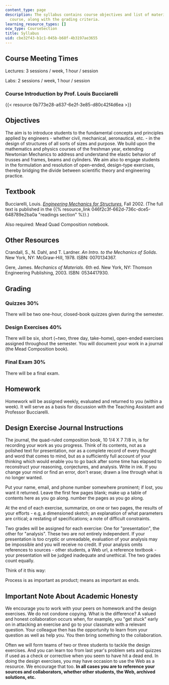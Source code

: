 ```yaml
---
content_type: page
description: The syllabus contains course objectives and list of materials for the
  course, along with the grading criteria.
learning_resource_types: []
ocw_type: CourseSection
title: Syllabus
uid: cbe32f43-b1c1-045b-b68f-4b3197ae3655
---
```


Course Meeting Times
--------------------

Lectures: 3 sessions / week, 1 hour / session

Labs: 2 sessions / week, 1 hour / session

### Course Introduction by Prof. Louis Bucciarelli

{{< resource 0b773e28-a637-6e2f-3e85-d80c42f4d6ea >}}

Objectives
----------

The aim is to introduce students to the fundamental concepts and principles applied by engineers - whether civil, mechanical, aeronautical, etc. - in the design of structures of all sorts of sizes and purpose. We build upon the mathematics and physics courses of the freshman year, extending Newtonian Mechanics to address and understand the elastic behavior of trusses and frames, beams and cylinders. We aim also to engage students in the formulation and resolution of open-ended, design-type exercises, thereby bridging the divide between scientific theory and engineering practice.

Textbook
--------

Bucciarelli, Louis. [_Engineering Mechanics for Structures_](http://store.doverpublications.com/0486468550.html), Fall 2002. (The full text is published in the {{% resource_link 046f2c3f-662d-736c-dce5-648789e2ba0a "readings section" %}}.)

Also required: Mead Quad Composition notebook.

Other Resources
---------------

Crandall, S., N. Dahl, and T. Lardner. _An Intro. to the Mechanics of Solids_. New York, NY: McGraw-Hill, 1978. ISBN: 0070134367.

Gere, James. _Mechanics of Materials_. 6th ed. New York, NY: Thomson Engineering Publishing, 2003. ISBN: 0534417930.

Grading
-------

### Quizzes 30%

There will be two one-hour, closed-book quizzes given during the semester.

### Design Exercises 40%

There will be six, short (~two, three day, take-home), open-ended exercises assigned throughout the semester. You will document your work in a journal (the Mead Composition book).

### Final Exam 30%

There will be a final exam.

Homework
--------

Homework will be assigned weekly, evaluated and returned to you (within a week). It will serve as a basis for discussion with the Teaching Assistant and Professor Bucciarelli.

Design Exercise Journal Instructions
------------------------------------

The journal, the quad-ruled composition book, 10 1/4 X 7 7/8 in, is for recording your work as you progress. Think of its contents, not as a polished text for presentation, nor as a complete record of every thought and word that comes to mind, but as a sufficiently full account of your thinking which would enable you to go back after some time has elapsed to reconstruct your reasoning, conjectures, and analysis. Write in ink. If you change your mind or find an error, don't erase; drawn a line through what is no longer wanted.

Put your name, email, and phone number somewhere prominent; if lost, you want it returned. Leave the first few pages blank; make up a table of contents here as you go along. number the pages as you go along.

At the end of each exercise, summarize, on one or two pages, the results of your efforts - e.g, a dimensioned sketch; an explanation of what parameters are critical; a restating of specifications; a note of difficult constraints.

Two grades will be assigned for each exercise: One for "presentation", the other for "analysis". These two are not entirely independent. If your presentation is too cryptic or unreadable, evaluation of your analysis may be impossible and you will receive no credit. If your analysis omits references to sources - other students, a Web url, a reference textbook - your presentation will be judged inadequate and unethical. The two grades count equally.

Think of it this way:

Process is as important as product; means as important as ends.

Important Note About Academic Honesty
-------------------------------------

We encourage you to work with your peers on homework and the design exercises. We do not condone copying. What is the difference? A valued and honest collaboration occurs when, for example, you "get stuck" early on in attacking an exercise and go to your classmate with a relevant question. Your colleague then has the opportunity to learn from your question as well as help you. You then bring something to the collaboration.

Often we will form teams of two or three students to tackle the design exercises. And you can learn too from last year's problem sets and quizzes if used as a check or corrective when you seem to have hit a dead end. In doing the design exercises, you may have occasion to use the Web as a resource. We encourage that too. **In all cases you are to reference your sources and collaborators, whether other students, the Web, archived solutions, etc.**